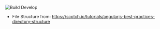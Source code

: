 ![Build Develop](https://codeship.com/projects/54ed7e90-e922-0132-a3a1-26b28b7b5489/status?branch=develop)


 * File Structure from: https://scotch.io/tutorials/angularjs-best-practices-directory-structure
